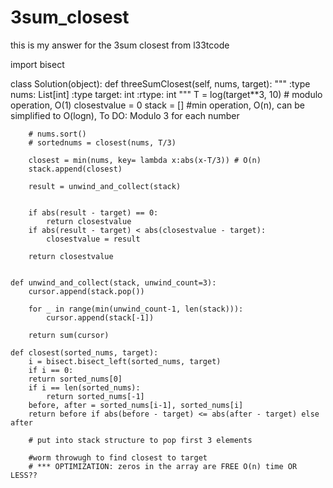# 3sum_closest
this is my answer for the 3sum closest from l33tcode


import bisect

class Solution(object):
    def threeSumClosest(self, nums, target):
        """
        :type nums: List[int]
        :type target: int
        :rtype: int
        """
        T = log(target**3, 10) # modulo operation, O(1)
        closestvalue = 0
        stack = []
         #min operation, O(n), can be simplified to O(logn), To DO: Modulo 3 for each number

        # nums.sort()
        # sortednums = closest(nums, T/3)

        closest = min(nums, key= lambda x:abs(x-T/3)) # O(n)
        stack.append(closest)
        
        result = unwind_and_collect(stack)


        if abs(result - target) == 0:
            return closestvalue
        if abs(result - target) < abs(closestvalue - target):
            closestvalue = result

        return closestvalue


    def unwind_and_collect(stack, unwind_count=3):
        cursor.append(stack.pop())

        for _ in range(min(unwind_count-1, len(stack))):
            cursor.append(stack[-1])
        
        return sum(cursor)

    def closest(sorted_nums, target):
        i = bisect.bisect_left(sorted_nums, target)
        if i == 0: 
        return sorted_nums[0]
        if i == len(sorted_nums): 
            return sorted_nums[-1]
        before, after = sorted_nums[i-1], sorted_nums[i]
        return before if abs(before - target) <= abs(after - target) else after

        # put into stack structure to pop first 3 elements

        #worm throwugh to find closest to target
        # *** OPTIMIZATION: zeros in the array are FREE O(n) time OR LESS??

